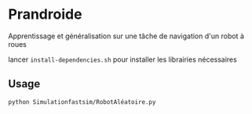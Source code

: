 # Prandroide
Apprentissage et généralisation sur une tâche de navigation d'un robot à roues 

lancer `install-dependencies.sh` pour installer les librairies nécessaires 

## Usage

`python Simulationfastsim/RobotAléatoire.py`
